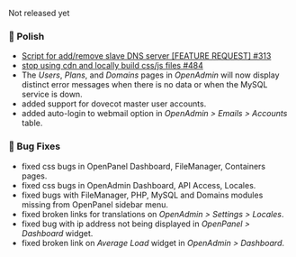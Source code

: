 Not released yet

### 💅 Polish
- [Script for add/remove slave DNS server [FEATURE REQUEST] #313](https://github.com/stefanpejcic/OpenPanel/issues/313)
- [stop using cdn and locally build css/js files #484](https://github.com/stefanpejcic/OpenPanel/issues/484)
- The *Users*, *Plans*, and *Domains* pages in *OpenAdmin* will now display distinct error messages when there is no data or when the MySQL service is down.
- added support for dovecot master user accounts.
- added auto-login to webmail option in *OpenAdmin > Emails > Accounts* table.

### 🐛 Bug Fixes
- fixed css bugs in OpenPanel Dashboard, FileManager, Containers pages.
- fixed css bugs in OpenAdmin Dashboard, API Access, Locales.
- fixed bugs with FileManager, PHP, MySQL and Domains modules missing from OpenPanel sidebar menu.
- fixed broken links for translations on *OpenAdmin > Settings > Locales*.
- fixed bug with ip address not being displayed in *OpenPanel > Dashboard* widget.
- fixed broken link on *Average Load* widget in *OpenAdmin > Dashboard*.
